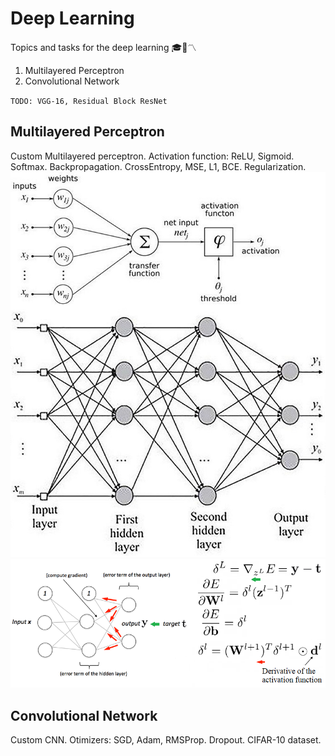 # Deep Learning
Topics and tasks for the deep learning 🎓🤖〽
1. Multilayered Perceptron
2. Convolutional Network

`TODO: VGG-16, Residual Block ResNet`

## Multilayered Perceptron
Custom Multilayered perceptron. Activation function: ReLU, Sigmoid. Softmax. Backpropagation. CrossEntropy, MSE, L1, BCE. Regularization.</br>
![](/NeuralNetwork/imgs/net_example.jpg)</br>
![](/NeuralNetwork/imgs/backpropagation.png)

## Convolutional Network
Custom CNN. Otimizers: SGD, Adam, RMSProp. Dropout. CIFAR-10 dataset.
